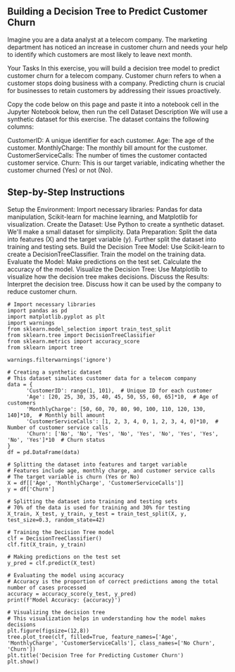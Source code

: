 ## Building a Decision Tree to Predict Customer Churn
Imagine you are a data analyst at a telecom company. The marketing department has noticed an increase in customer churn and needs your help to identify which customers are most likely to leave next month.

Your Tasks
In this exercise, you will build a decision tree model to predict customer churn for a telecom company. Customer churn refers to when a customer stops doing business with a company. Predicting churn is crucial for businesses to retain customers by addressing their issues proactively.

Copy the code below on this page and paste it into a notebook cell in the Jupyter Notebook below, then run the cell
Dataset Description
We will use a synthetic dataset for this exercise. The dataset contains the following columns:

CustomerID: A unique identifier for each customer.
Age: The age of the customer.
MonthlyCharge: The monthly bill amount for the customer.
CustomerServiceCalls: The number of times the customer contacted customer service.
Churn: This is our target variable, indicating whether the customer churned (Yes) or not (No).

## Step-by-Step Instructions
Setup the Environment:
Import necessary libraries: Pandas for data manipulation, Scikit-learn for machine learning, and Matplotlib for visualization.
Create the Dataset:
Use Python to create a synthetic dataset. We'll make a small dataset for simplicity.
Data Preparation:
Split the data into features (X) and the target variable (y).
Further split the dataset into training and testing sets.
Build the Decision Tree Model:
Use Scikit-learn to create a DecisionTreeClassifier.
Train the model on the training data.
Evaluate the Model:
Make predictions on the test set.
Calculate the accuracy of the model.
Visualize the Decision Tree:
Use Matplotlib to visualize how the decision tree makes decisions.
Discuss the Results:
Interpret the decision tree.
Discuss how it can be used by the company to reduce customer churn.


```
# Import necessary libraries
import pandas as pd
import matplotlib.pyplot as plt
import warnings
from sklearn.model_selection import train_test_split
from sklearn.tree import DecisionTreeClassifier
from sklearn.metrics import accuracy_score
from sklearn import tree

warnings.filterwarnings('ignore')

# Creating a synthetic dataset
# This dataset simulates customer data for a telecom company
data = {
      'CustomerID': range(1, 101),  # Unique ID for each customer
      'Age': [20, 25, 30, 35, 40, 45, 50, 55, 60, 65]*10,  # Age of customers
      'MonthlyCharge': [50, 60, 70, 80, 90, 100, 110, 120, 130, 140]*10,  # Monthly bill amount
      'CustomerServiceCalls': [1, 2, 3, 4, 0, 1, 2, 3, 4, 0]*10,  # Number of customer service calls
      'Churn': ['No', 'No', 'Yes', 'No', 'Yes', 'No', 'Yes', 'Yes', 'No', 'Yes']*10  # Churn status
}
df = pd.DataFrame(data)

# Splitting the dataset into features and target variable
# Features include age, monthly charge, and customer service calls
# The target variable is churn (Yes or No)
X = df[['Age', 'MonthlyCharge', 'CustomerServiceCalls']]
y = df['Churn']

# Splitting the dataset into training and testing sets
# 70% of the data is used for training and 30% for testing
X_train, X_test, y_train, y_test = train_test_split(X, y, test_size=0.3, random_state=42)

# Training the Decision Tree model
clf = DecisionTreeClassifier()
clf.fit(X_train, y_train)

# Making predictions on the test set
y_pred = clf.predict(X_test)

# Evaluating the model using accuracy
# Accuracy is the proportion of correct predictions among the total number of cases processed
accuracy = accuracy_score(y_test, y_pred)
print(f'Model Accuracy: {accuracy}')

# Visualizing the decision tree
# This visualization helps in understanding how the model makes decisions
plt.figure(figsize=(12,8))
tree.plot_tree(clf, filled=True, feature_names=['Age', 'MonthlyCharge', 'CustomerServiceCalls'], class_names=['No Churn', 'Churn'])
plt.title('Decision Tree for Predicting Customer Churn')
plt.show()

```
